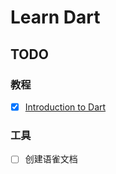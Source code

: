 # Learn Dart

## TODO

### 教程

-[x] [Introduction to Dart](https://dart.dev/language)

### 工具

-[ ] 创建语雀文档
